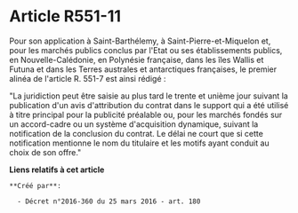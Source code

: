 # Article R551-11

Pour son application à Saint-Barthélemy, à Saint-Pierre-et-Miquelon et, pour les marchés publics conclus par l'Etat ou ses
établissements publics, en Nouvelle-Calédonie, en Polynésie française, dans les îles Wallis et Futuna et dans les Terres
australes et antarctiques françaises, le premier alinéa de l'article R. 551-7 est ainsi rédigé : 

"La juridiction peut être saisie au plus tard le trente et unième jour suivant la publication d'un avis d'attribution du
contrat dans le support qui a été utilisé à titre principal pour la publicité préalable ou, pour les marchés fondés sur un
accord-cadre ou un système d'acquisition dynamique, suivant la notification de la conclusion du contrat. Le délai ne court
que si cette notification mentionne le nom du titulaire et les motifs ayant conduit au choix de son offre."

**Liens relatifs à cet article**

	**Créé par**:

	  - Décret n°2016-360 du 25 mars 2016 - art. 180
